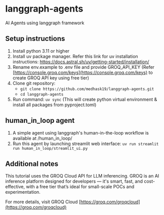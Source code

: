 # langgraph-agents

AI Agents using langgraph framework

## Setup instructions

1. Install python 3.11 or higher
2. Install uv package manager. Refer this link for uv installation instructions: <https://docs.astral.sh/uv/getting-started/installation/>
3. Rename env.example to .env file and provide GROQ_API_KEY (Refer [https://console.groq.com/keys](https://console.groq.com/keys) to create GROQ API key using free tier)
4. Clone git repository:
    - `git clone https://github.com/medhask19/langgraph-agents.git`
    - `cd langgraph-agents`
5. Run command: `uv sync` (This will create python virtual environment & install all packages from pyproject.toml)

## human_in_loop agent

1. A simple agent using langgraph's human-in-the-loop workflow is available at /human_in_loop/
2. Run this agent by launching streamlit web interface: `uv run streamlit run human_in_loop/streamlit_ui.py`

## Additional notes

This tutorial uses the GROQ Cloud API for LLM inferencing. GROQ is an AI inference platform designed for developers — it's smart, fast, and cost-effective, with a free tier that’s ideal for small-scale POCs and experimentation.

For more details, visit GROQ Cloud [https://groq.com/groqcloud](https://groq.com/groqcloud)
